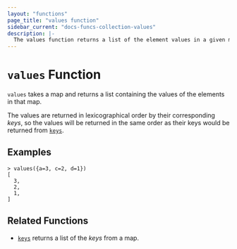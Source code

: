 ```yaml
---
layout: "functions"
page_title: "values function"
sidebar_current: "docs-funcs-collection-values"
description: |-
  The values function returns a list of the element values in a given map.
---
```


# `values` Function

`values` takes a map and returns a list containing the values of the elements
in that map.

The values are returned in lexicographical order by their corresponding _keys_,
so the values will be returned in the same order as their keys would be
returned from [`keys`](./keys.html).

## Examples

```
> values({a=3, c=2, d=1})
[
  3,
  2,
  1,
]
```

## Related Functions

* [`keys`](./keys.html) returns a list of the _keys_ from a map.
